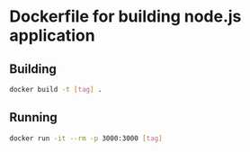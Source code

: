 # Dockerfile for building node.js application
## Building
```sh
docker build -t [tag] .
```

## Running
```sh
docker run -it --rm -p 3000:3000 [tag]
```
